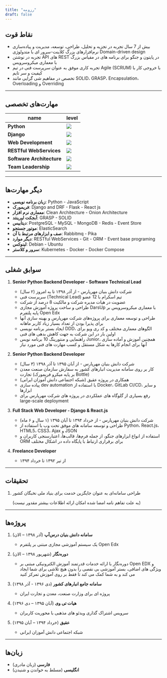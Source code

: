 ```yaml
---
title: "رزومه"
draft: false
---
```


## نقاط قوت

- بیش از 7 سال تجربه در تجزیه و تحلیل، طراحی، توسعه، مدیریت و پیاده‌سازی نرم‌افزارهای بزرگ کلاینت-سرور ای با متدولوژی Domain-driven design
- تجربه در نوشتن API های REST در پایتون و جنگو برای برنامه های در مقیاس بزرگ با معماری میکروسرویس
- تجربه کاری موفق به عنوان سرپرست فنی در تیم Agile (SCRUM) با خروجی کار با کیفیت و سر تایم
- تخصص در مفاهیم شی گرایی مانند SOLID، GRASP، Encapsulation، Overloading و Overriding

---

## مهارت‌های تخصصی

| name       | level               |
| ---------- | ------------------- |
| **Python** | ![](/img/skill_5.png) |
| **Django** | ![](/img/skill_5.png) |
| **Web Development** | ![](/img/skill_5.png) |
| **RESTful WebServices** | ![](/img/skill_5.png) |
| **Software Architecture** | ![](/img/skill_4.png) |
| **Team Leadership** | ![](/img/skill_3.png) |

---

## دیگر مهارت‌ها

- **زبان برنامه نویسی**: Python - JavaScript
- **فریمورک**: Django and DRF - Flask - React js
- **معماری نرم افزار**: Clean Architecture - Onion Architecture
- **آبجکت اورینتد**: GRASP - SOLID
- **دیتابیس**: PostgreSQL - MySQL - MongoDB - Redis - Event Store
- **موتور جستجو**: ElasticSearch
- **صف و ابزارهای مرتبط با آن**: Rabbitmq - Pika
- **دیگر موارد**: RESTful WebServices - Git - ORM - Event base programing
- **لینوکس**: Debian - Ubuntu
- **سرور و کلاستر**: Kubernetes - Docker - Docker Compose

---

## سوابق شغلی

1. **Senior Python Backend Developer - Software Technical Lead**

   - شرکت دانش بنیان مهرپارس - از آذر ۱۳۹۸ تا به امروز (۲ سال)
   - سرپرست فنی (Technical Lead) تیم اسکرام با 12 عضو
   - عضویت در هیات مدیره شرکت و مالکیت 8 درصد از شرکت
   - طراحی و ساخت پروژه آموزش مجازی DarsUp با معماری میکروسرویس بر پایه پلتفرم Open Edx
   - طراحی و توسعه معماری برای پروژه‌های شرکت مهرپارس و بهینه سازی آنها برای پذیرا بودن از تعداد بسیار زیاد کاربر ماهانه
   - ایجاد بستر برنامه نویسی DDD، الگوهای معماری مختلف و کد ری ویو برای اولین بار در این شرکت به جهت کاهش بدهی های فنی
   - راهنمایی و منتورینگ 10 برنامه نویس Junior، همچنین آموزش و آماده سازی آنها برای انجام کارها به شکل مستقل و کسب مهارت های فنی مورد نیاز
   
2. **Senior Python Backend Developer**

   - شرکت دانش بنیان مهرپارس - از آبان ۱۳۹۵ تا آذر ۱۳۹۸ (۳ سال)
   - کار بر روی سامانه مدیریت انبارهای کشور به سفارش سازمان صنعت معدن تجارت (بر پایه میکرو فریمورک Bottle)
   - همکاری در پروژه عقیق (شبکه اجتماعی دانش آموزان ایرانی)
   - پیاده سازی dev automation با استفاده از Docker، GitLab CI/CD، و سایر ابزارها
   - رفع بسیاری از گلوگاه های عملکردی در پروژه های شرکت مهرپارس برای large-scale deployment
   
3. **Full Stack Web Developer - Django & React.js**

   - شرکت دانش بنیان مهرپارس - از خرداد ۱۳۹۴ تا آبان ۱۳۹۵ (۱ سال و ۶ ماه)
   - طراحی و توسعه سامانه های موفق تحت وب با استفاده از Python، React.js، HTML5، CSS3، Ajax و JSON
   - استفاده از انواع ابزارهای جنگو، از جمله فرم‌ها، قالب‌ها، اعتبارسنجی کاربران و ORM برای برقراری ارتباط با پایگاه داده در اشکال مختلف
   
4. **Freelance Developer**

   - از تیر ۱۳۹۲ تا خرداد ۱۳۹۴

---

## تحقیقات

1. طراحی سامانه‌ای به عنوان جایگزین خدمت برای بنیاد ملی نخبگان کشور

	(به علت تفاهم نامه امضا شده امکان ارائه اطلاعات بیشتر مقدور نیست)

---

## پروژه‌ها

1. **سامانه دانش بنیان درس‌آپ** (آذر ۱۳۹۸ – الان)

   - یک سیستم آموزشی مجازی مبتنی بر پلتفرم Open Edx

2. **دوره‌نگار** (شهریور ۱۳۹۸ – الان)

   - دوره‌نگار با ارائه خدمات قدرتمند آموزش الکترونیکی مبتنی بر Open EDX و ویژگی های اضافی، بستر آموزشی بی نقصی را بدون هیچ تلاشی برای شما ایجاد می کند و به شما کمک می کند تا فقط بر روی آموزش تمرکز کنید
   
3. **سامانه جامع انبارهای کشور** (دی ۱۳۹۶ - آذر ۱۳۹۸)

   - پروژه ای برای وزارت صنعت، معدن و تجارت ایران

4. **هیات تی وی** (آبان ۱۳۹۵ – دی ۱۳۹۶)

   - سرویس اشتراک گذاری ویدئو های مذهبی با محوریت کاربران

5. **عقیق** (خرداد ۱۳۹۴ – آبان ۱۳۹۵)

   - شبکه اجتماعی دانش آموزان ایرانی

---

## زبان‌ها

- **فارسی** (زبان مادری)
- **انگلیسی** (مسلط به خواندن و شنیدن)
